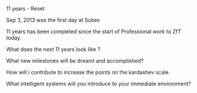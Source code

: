 11 years - Reset

Sep 3, 2013 was the first day at Subex 

11 years has been completed  since the start of Professional work to ZfT today. 

What does the next 11 years look like ? 

What new milestones will be dreamt and accomplished?

How will i contribute to increase the points on the kardashev scale.

What intelligent systems will you introduce to your immediate environment?

